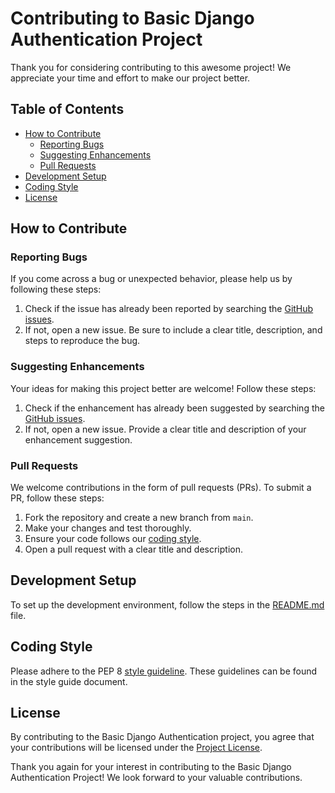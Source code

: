 # Contributing to Basic Django Authentication Project

Thank you for considering contributing to this awesome project! We appreciate your time and effort to make our project better.

## Table of Contents

- [How to Contribute](#how-to-contribute)
  - [Reporting Bugs](#reporting-bugs)
  - [Suggesting Enhancements](#suggesting-enhancements)
  - [Pull Requests](#pull-requests)
- [Development Setup](#development-setup)
- [Coding Style](#coding-style)
- [License](#license)

## How to Contribute

### Reporting Bugs

If you come across a bug or unexpected behavior, please help us by following these steps:

1. Check if the issue has already been reported by searching the [GitHub issues](https://github.com/chideegit/django-ticketing-system.git/issues).
2. If not, open a new issue. Be sure to include a clear title, description, and steps to reproduce the bug.

### Suggesting Enhancements

Your ideas for making this project better are welcome! Follow these steps:

1. Check if the enhancement has already been suggested by searching the [GitHub issues](https://github.com/chideegit/django-ticketing-system.git/issues).
2. If not, open a new issue. Provide a clear title and description of your enhancement suggestion.

### Pull Requests

We welcome contributions in the form of pull requests (PRs). To submit a PR, follow these steps:

1. Fork the repository and create a new branch from `main`.
2. Make your changes and test thoroughly.
3. Ensure your code follows our [coding style](#coding-style).
4. Open a pull request with a clear title and description.

## Development Setup

To set up the development environment, follow the steps in the [README.md](./README.md) file.

## Coding Style
Please adhere to the PEP 8 [style guideline](https://peps.python.org/pep-0008/). These guidelines can be found in the style guide document.

## License
By contributing to the Basic Django Authentication project, you agree that your contributions will be licensed under the [Project License](./LICENSE).

Thank you again for your interest in contributing to the Basic Django Authentication Project! We look forward to your valuable contributions.